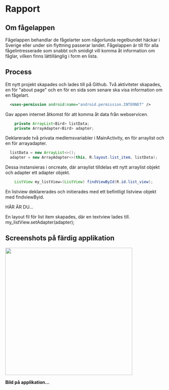 # Rapport

## Om fågelappen 
Fågelappen behandlar de fågelarter som någorlunda regelbundet häckar i Sverige eller under sin flyttning passerar landet.
Fågelappen är till för alla fågelintresserade som snabbt och smidigt vill komma åt information om fåglar, vilken finns lättillänglig i form en lista.

## Process
Ett nytt projekt skapades och lades till på Github.
Två aktiviteter skapades, en för "about page" och en för en sida som senare ska visa information om en fågelart. 

```xml
  <uses-permission android:name="android.permission.INTERNET" />
```
Gav appen internet åtkomst för att komma åt data från webservicen. 

```java
    private ArrayList<Bird> listData;
    private ArrayAdapter<Bird> adapter;
```
Deklarerade två privata medlemsvariabler i MainActivity, en för arraylist och en för arrayadapter. 


```java
  listData = new ArrayList<>();
  adapter = new ArrayAdapter<>(this, R.layout.list_item, listData);
```
Dessa instansieras i oncreate, där arraylist tilldelas ett nytt arraylist objekt och adapter ett adapter objekt.  

````java
    ListView my_listView=(ListView) findViewById(R.id.list_view);
````
En listview deklarerades och initierades med ett befintligt listview objekt med findviewByid. 


HÄR ÄR DU...

En layout fil för list item skapades, där en textview lades till. 
        my_listView.setAdapter(adapter);


## Screenshots på färdig applikation

<img src="Screenshot_1619700249.png" width="400">

**Bild på applikation...**